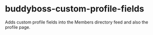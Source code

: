 # buddyboss-custom-profile-fields
Adds custom profile fields into the Members directory feed and also the profile page.
